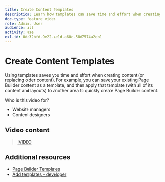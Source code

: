 ```yaml
---
title: Create Content Templates
description: Learn how templates can save time and effort when creating content or replacing older content.
doc-type: feature video
role: Admin, User
audience: all
activity: use
exl-id: 0dc32bfd-9e22-4e1d-a60c-58d7574a2eb1
---
```

# Create Content Templates

Using templates saves you time and effort when creating content (or replacing older content). For example, you can save your existing Page Builder content as a template, and then apply that template (with all of its content and layouts) to another area to quickly create Page Builder content.

Who is this video for?

- Website managers
- Content designers

## Video content

>[!VIDEO](https://video.tv.adobe.com/v/343787?quality=12&learn=on)

## Additional resources

- [Page Builder Templates](https://docs.magento.com/user-guide/cms/page-builder-templates.html)
- [Add templates - developer](https://devdocs.magento.com/page-builder/docs/content-types/create/add-templates.html)
